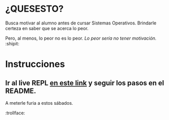 # ¿QUESESTO?

Busca motivar al alumno antes de cursar Sistemas Operativos. Brindarle certeza en saber que se acerca lo peor.

Pero, al menos, lo peor no es lo peor. *Lo peor sería no tener motivación.* :shipit:

# Instrucciones

## Ir al live REPL [en este link](https://replit.com/@GuidoDipietro/UTNSO-motivacion) y seguir los pasos en el README.

A meterle furia a estos sábados.

:trollface:
